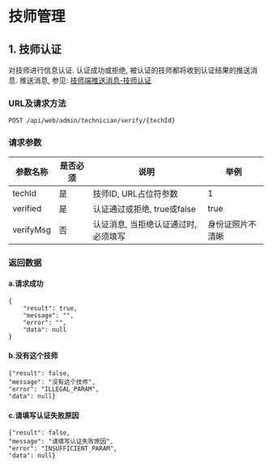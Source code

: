 # 技师管理
## 1. 技师认证
对技师进行信息认证. 认证成功或拒绝, 被认证的技师都将收到认证结果的推送消息. 推送消息,
参见: [技师端推送消息-技师认证](1-7-push.md)
### URL及请求方法
`POST /api/web/admin/technician/verify/{techId}`

### 请求参数

| 参数名称 | 是否必须 | 说明 | 举例 |
| ------ | -------- | ---- | --- |
| techId | 是 | 技师ID, URL占位符参数| 1 |
| verified | 是 | 认证通过或拒绝, true或false | true |
| verifyMsg | 否 | 认证消息, 当拒绝认证通过时, 必须填写 | 身份证照片不清晰 |

### 返回数据

#### a.请求成功

```
{
    "result": true,
    "message": "",
    "error": "",
    "data": null
}
```

#### b.没有这个技师


```
{"result": false,
"message": "没有这个技师",
"error": "ILLEGAL_PARAM",
"data": null}
```

#### c.请填写认证失败原因

```
{"result": false,
"message": "请填写认证失败原因",
"error": "INSUFFICIENT_PARAM",
"data": null}
```